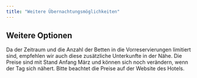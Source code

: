 ```yaml
---
title: "Weitere Übernachtungsmöglichkeiten"
---
```


## Weitere Optionen

Da der Zeitraum und die Anzahl der Betten in die Vorreservierungen limitiert sind, empfehlen wir auch diese zusätzliche Unterkunfte in der Nähe. Die Preise sind mit Stand Anfang März und können sich noch verändern, wenn der Tag sich nähert. Bitte beachtet die Preise auf der Website des Hotels.
